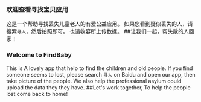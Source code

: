 ### 欢迎查看寻找宝贝应用
这是一个帮助寻找丢失儿童老人的有爱公益应用。 如果您看到疑似丢失的人，请搜索`寻人`，然后拍照即可。 也请收容所上传数据。 
##让我们一起，帮失散的人回家！

### Welcome to FindBaby
This is A lovely app that help to find the children and old people. If you find someone seems to lost, please search `寻人` on Baidu and open our app, then take picture of the people. We also help the professional asylum could upload the data they they have.
##Let's work together, To help the people lost come back to home!
